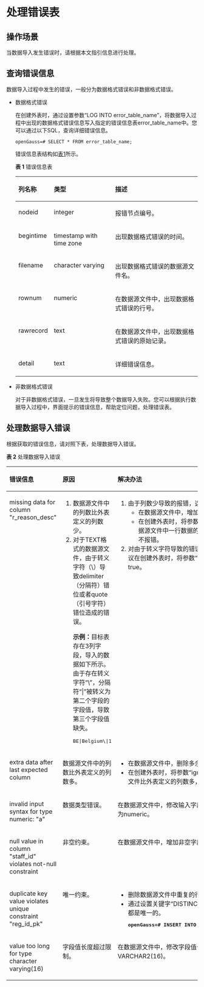 # 处理错误表<a name="ZH-CN_TOPIC_0000001092778597"></a>

## 操作场景<a name="zh-cn_topic_0117407722_s5bc517f6771b4e53b45ed36b7d50db7d"></a>

当数据导入发生错误时，请根据本文指引信息进行处理。

## 查询错误信息<a name="zh-cn_topic_0117407722_s7ab6ff0b3b9342d1a61466eba3b252b8"></a>

数据导入过程中发生的错误，一般分为数据格式错误和非数据格式错误。

-   数据格式错误

    在创建外表时，通过设置参数“LOG INTO error\_table\_name”，将数据导入过程中出现的数据格式错误信息写入指定的错误信息表error\_table\_name中。您可以通过以下SQL，查询详细错误信息。

    ```
    openGauss=# SELECT * FROM error_table_name;
    ```

    错误信息表结构如[表1](#zh-cn_topic_0117407722_taed071c5571f4f9a834bdacaf251bac5)所示。

    **表 1**  错误信息表

    <a name="zh-cn_topic_0117407722_taed071c5571f4f9a834bdacaf251bac5"></a>
    <table><thead align="left"><tr id="zh-cn_topic_0117407722_ra70e13325bd84266a5b2385c674cd711"><th class="cellrowborder" valign="top" width="19.23807619238076%" id="mcps1.2.4.1.1"><p id="zh-cn_topic_0117407722_a7986653efd2040059c2ac570076b0917"><a name="zh-cn_topic_0117407722_a7986653efd2040059c2ac570076b0917"></a><a name="zh-cn_topic_0117407722_a7986653efd2040059c2ac570076b0917"></a>列名称</p>
    </th>
    <th class="cellrowborder" valign="top" width="33.706629337066296%" id="mcps1.2.4.1.2"><p id="zh-cn_topic_0117407722_acadba2f2cf0847918ae7844ca6b7c8b7"><a name="zh-cn_topic_0117407722_acadba2f2cf0847918ae7844ca6b7c8b7"></a><a name="zh-cn_topic_0117407722_acadba2f2cf0847918ae7844ca6b7c8b7"></a>类型</p>
    </th>
    <th class="cellrowborder" valign="top" width="47.05529447055295%" id="mcps1.2.4.1.3"><p id="zh-cn_topic_0117407722_a5979bfe3f2be4899b9dd96980409978e"><a name="zh-cn_topic_0117407722_a5979bfe3f2be4899b9dd96980409978e"></a><a name="zh-cn_topic_0117407722_a5979bfe3f2be4899b9dd96980409978e"></a>描述</p>
    </th>
    </tr>
    </thead>
    <tbody><tr id="zh-cn_topic_0117407722_r7478cf6bc54a4c57881142746076bd5a"><td class="cellrowborder" valign="top" width="19.23807619238076%" headers="mcps1.2.4.1.1 "><p id="zh-cn_topic_0117407722_ac169149074514ceeaa4aba73a19ca020"><a name="zh-cn_topic_0117407722_ac169149074514ceeaa4aba73a19ca020"></a><a name="zh-cn_topic_0117407722_ac169149074514ceeaa4aba73a19ca020"></a>nodeid</p>
    </td>
    <td class="cellrowborder" valign="top" width="33.706629337066296%" headers="mcps1.2.4.1.2 "><p id="zh-cn_topic_0117407722_a3708ed7e91d641379904285d13124e86"><a name="zh-cn_topic_0117407722_a3708ed7e91d641379904285d13124e86"></a><a name="zh-cn_topic_0117407722_a3708ed7e91d641379904285d13124e86"></a>integer</p>
    </td>
    <td class="cellrowborder" valign="top" width="47.05529447055295%" headers="mcps1.2.4.1.3 "><p id="zh-cn_topic_0117407722_ab031bdc41849499b86b0512bfe93f1bb"><a name="zh-cn_topic_0117407722_ab031bdc41849499b86b0512bfe93f1bb"></a><a name="zh-cn_topic_0117407722_ab031bdc41849499b86b0512bfe93f1bb"></a>报错节点编号。</p>
    </td>
    </tr>
    <tr id="zh-cn_topic_0117407722_r26b3cbdf5751475ca4e1cc197eac600b"><td class="cellrowborder" valign="top" width="19.23807619238076%" headers="mcps1.2.4.1.1 "><p id="zh-cn_topic_0117407722_a0f221cf702cb4e8da8c4c876b9511c2f"><a name="zh-cn_topic_0117407722_a0f221cf702cb4e8da8c4c876b9511c2f"></a><a name="zh-cn_topic_0117407722_a0f221cf702cb4e8da8c4c876b9511c2f"></a>begintime</p>
    </td>
    <td class="cellrowborder" valign="top" width="33.706629337066296%" headers="mcps1.2.4.1.2 "><p id="zh-cn_topic_0117407722_a92bb9dba3d5f44d18af98a9d87fbafec"><a name="zh-cn_topic_0117407722_a92bb9dba3d5f44d18af98a9d87fbafec"></a><a name="zh-cn_topic_0117407722_a92bb9dba3d5f44d18af98a9d87fbafec"></a>timestamp with time zone</p>
    </td>
    <td class="cellrowborder" valign="top" width="47.05529447055295%" headers="mcps1.2.4.1.3 "><p id="zh-cn_topic_0117407722_af766558626e4419db512929027bbf7e6"><a name="zh-cn_topic_0117407722_af766558626e4419db512929027bbf7e6"></a><a name="zh-cn_topic_0117407722_af766558626e4419db512929027bbf7e6"></a>出现数据格式错误的时间。</p>
    </td>
    </tr>
    <tr id="zh-cn_topic_0117407722_rddf476c430c4461694dcd788218ba172"><td class="cellrowborder" valign="top" width="19.23807619238076%" headers="mcps1.2.4.1.1 "><p id="zh-cn_topic_0117407722_a76e2467afba3429888585b18bae39db8"><a name="zh-cn_topic_0117407722_a76e2467afba3429888585b18bae39db8"></a><a name="zh-cn_topic_0117407722_a76e2467afba3429888585b18bae39db8"></a>filename</p>
    </td>
    <td class="cellrowborder" valign="top" width="33.706629337066296%" headers="mcps1.2.4.1.2 "><p id="zh-cn_topic_0117407722_a75d1ea54fece4a23b8d9d5a1f60d2fc0"><a name="zh-cn_topic_0117407722_a75d1ea54fece4a23b8d9d5a1f60d2fc0"></a><a name="zh-cn_topic_0117407722_a75d1ea54fece4a23b8d9d5a1f60d2fc0"></a>character varying</p>
    </td>
    <td class="cellrowborder" valign="top" width="47.05529447055295%" headers="mcps1.2.4.1.3 "><p id="zh-cn_topic_0117407722_a8f0ca597acb64bb4a69af1c1c1451014"><a name="zh-cn_topic_0117407722_a8f0ca597acb64bb4a69af1c1c1451014"></a><a name="zh-cn_topic_0117407722_a8f0ca597acb64bb4a69af1c1c1451014"></a>出现数据格式错误的数据源文件名。</p>
    </td>
    </tr>
    <tr id="zh-cn_topic_0117407722_rb5970acdf622437497bea40c7f57b26d"><td class="cellrowborder" valign="top" width="19.23807619238076%" headers="mcps1.2.4.1.1 "><p id="zh-cn_topic_0117407722_af032531416fb4bf68a7c733b5a36d12a"><a name="zh-cn_topic_0117407722_af032531416fb4bf68a7c733b5a36d12a"></a><a name="zh-cn_topic_0117407722_af032531416fb4bf68a7c733b5a36d12a"></a>rownum</p>
    </td>
    <td class="cellrowborder" valign="top" width="33.706629337066296%" headers="mcps1.2.4.1.2 "><p id="zh-cn_topic_0117407722_aa25f0fc487fc4d79a20020c0ce5dace2"><a name="zh-cn_topic_0117407722_aa25f0fc487fc4d79a20020c0ce5dace2"></a><a name="zh-cn_topic_0117407722_aa25f0fc487fc4d79a20020c0ce5dace2"></a>numeric</p>
    </td>
    <td class="cellrowborder" valign="top" width="47.05529447055295%" headers="mcps1.2.4.1.3 "><p id="zh-cn_topic_0117407722_afc47c8fb3a004ffa9769d7f0e7a7da95"><a name="zh-cn_topic_0117407722_afc47c8fb3a004ffa9769d7f0e7a7da95"></a><a name="zh-cn_topic_0117407722_afc47c8fb3a004ffa9769d7f0e7a7da95"></a>在数据源文件中，出现数据格式错误的行号。</p>
    </td>
    </tr>
    <tr id="zh-cn_topic_0117407722_rb5eb7002810e49c5b75d1014c2489124"><td class="cellrowborder" valign="top" width="19.23807619238076%" headers="mcps1.2.4.1.1 "><p id="zh-cn_topic_0117407722_a566c51c173eb482abde2ed614536296c"><a name="zh-cn_topic_0117407722_a566c51c173eb482abde2ed614536296c"></a><a name="zh-cn_topic_0117407722_a566c51c173eb482abde2ed614536296c"></a>rawrecord</p>
    </td>
    <td class="cellrowborder" valign="top" width="33.706629337066296%" headers="mcps1.2.4.1.2 "><p id="zh-cn_topic_0117407722_a3f09cb9f78f748deabc5135420b8b7d4"><a name="zh-cn_topic_0117407722_a3f09cb9f78f748deabc5135420b8b7d4"></a><a name="zh-cn_topic_0117407722_a3f09cb9f78f748deabc5135420b8b7d4"></a>text</p>
    </td>
    <td class="cellrowborder" valign="top" width="47.05529447055295%" headers="mcps1.2.4.1.3 "><p id="zh-cn_topic_0117407722_a366ccbaa40b2427f8e073e9253c50c13"><a name="zh-cn_topic_0117407722_a366ccbaa40b2427f8e073e9253c50c13"></a><a name="zh-cn_topic_0117407722_a366ccbaa40b2427f8e073e9253c50c13"></a>在数据源文件中，出现数据格式错误的原始记录。</p>
    </td>
    </tr>
    <tr id="zh-cn_topic_0117407722_r1400903fda304bb78340b44a6f13f01c"><td class="cellrowborder" valign="top" width="19.23807619238076%" headers="mcps1.2.4.1.1 "><p id="zh-cn_topic_0117407722_a57e53a2c8c5a4ffa92d214ece0eae9af"><a name="zh-cn_topic_0117407722_a57e53a2c8c5a4ffa92d214ece0eae9af"></a><a name="zh-cn_topic_0117407722_a57e53a2c8c5a4ffa92d214ece0eae9af"></a>detail</p>
    </td>
    <td class="cellrowborder" valign="top" width="33.706629337066296%" headers="mcps1.2.4.1.2 "><p id="zh-cn_topic_0117407722_a29a968f32327444ab285f44509145e73"><a name="zh-cn_topic_0117407722_a29a968f32327444ab285f44509145e73"></a><a name="zh-cn_topic_0117407722_a29a968f32327444ab285f44509145e73"></a>text</p>
    </td>
    <td class="cellrowborder" valign="top" width="47.05529447055295%" headers="mcps1.2.4.1.3 "><p id="zh-cn_topic_0117407722_af634b77308454f708e7822dcf6a04136"><a name="zh-cn_topic_0117407722_af634b77308454f708e7822dcf6a04136"></a><a name="zh-cn_topic_0117407722_af634b77308454f708e7822dcf6a04136"></a>详细错误信息。</p>
    </td>
    </tr>
    </tbody>
    </table>


-   非数据格式错误

    对于非数据格式错误，一旦发生将导致整个数据导入失败。您可以根据执行数据导入过程中，界面提示的错误信息，帮助定位问题，处理错误表。


## 处理数据导入错误<a name="zh-cn_topic_0117407722_sde26d311bd8d4620916fb0c82f378512"></a>

根据获取的错误信息，请对照下表，处理数据导入错误。

**表 2**  处理数据导入错误

<a name="zh-cn_topic_0117407722_table41091116175519"></a>
<table><thead align="left"><tr id="zh-cn_topic_0117407722_row0113316105513"><th class="cellrowborder" valign="top" width="23%" id="mcps1.2.4.1.1"><p id="zh-cn_topic_0117407722_p211416163551"><a name="zh-cn_topic_0117407722_p211416163551"></a><a name="zh-cn_topic_0117407722_p211416163551"></a>错误信息</p>
</th>
<th class="cellrowborder" valign="top" width="38%" id="mcps1.2.4.1.2"><p id="zh-cn_topic_0117407722_p19115171685520"><a name="zh-cn_topic_0117407722_p19115171685520"></a><a name="zh-cn_topic_0117407722_p19115171685520"></a>原因</p>
</th>
<th class="cellrowborder" valign="top" width="39%" id="mcps1.2.4.1.3"><p id="zh-cn_topic_0117407722_p144017275544"><a name="zh-cn_topic_0117407722_p144017275544"></a><a name="zh-cn_topic_0117407722_p144017275544"></a>解决办法</p>
</th>
</tr>
</thead>
<tbody><tr id="zh-cn_topic_0117407722_row51178162558"><td class="cellrowborder" valign="top" width="23%" headers="mcps1.2.4.1.1 "><p id="zh-cn_topic_0117407722_p2118316125512"><a name="zh-cn_topic_0117407722_p2118316125512"></a><a name="zh-cn_topic_0117407722_p2118316125512"></a>missing data for column "r_reason_desc"</p>
</td>
<td class="cellrowborder" valign="top" width="38%" headers="mcps1.2.4.1.2 "><a name="zh-cn_topic_0117407722_ol18632134115545"></a><a name="zh-cn_topic_0117407722_ol18632134115545"></a><ol id="zh-cn_topic_0117407722_ol18632134115545"><li>数据源文件中的列数比外表定义的列数少。</li><li>对于TEXT格式的数据源文件，由于转义字符（\）导致delimiter（分隔符）错位或者quote（引号字符）错位造成的错误。<p id="zh-cn_topic_0117407722_p18126141625514"><a name="zh-cn_topic_0117407722_p18126141625514"></a><a name="zh-cn_topic_0117407722_p18126141625514"></a><strong id="zh-cn_topic_0117407722_b412716162557"><a name="zh-cn_topic_0117407722_b412716162557"></a><a name="zh-cn_topic_0117407722_b412716162557"></a>示例：</strong>目标表存在3列字段，导入的数据如下所示。由于存在转义字符“\”，分隔符“|”被转义为第二个字段的字段值，导致第三个字段值缺失。</p>
<pre class="screen" id="zh-cn_topic_0117407722_screen20128191613554"><a name="zh-cn_topic_0117407722_screen20128191613554"></a><a name="zh-cn_topic_0117407722_screen20128191613554"></a>BE|Belgium\|1</pre>
</li></ol>
</td>
<td class="cellrowborder" valign="top" width="39%" headers="mcps1.2.4.1.3 "><a name="zh-cn_topic_0117407722_ol176431630185520"></a><a name="zh-cn_topic_0117407722_ol176431630185520"></a><ol id="zh-cn_topic_0117407722_ol176431630185520"><li>由于列数少导致的报错，选择下列办法解决：<a name="zh-cn_topic_0117407722_ul12312111355618"></a><a name="zh-cn_topic_0117407722_ul12312111355618"></a><ul id="zh-cn_topic_0117407722_ul12312111355618"><li>在数据源文件中，增加列“r_reason_desc”的字段值。</li><li>在创建外表时，将参数“fill_missing_fields”设置为“on”。即当导入过程中，若数据源文件中一行数据的最后一个字段缺失，则把最后一个字段的值设置为NULL，不报错。</li></ul>
</li><li>对由于转义字符导致的错误，需检查报错的行中是否含有转义字符（\）。若存在，建议在创建外表时，将参数“noescaping”（是否不对'\'和后面的字符进行转义）设置为true。</li></ol>
</td>
</tr>
<tr id="zh-cn_topic_0117407722_row19133121613554"><td class="cellrowborder" valign="top" width="23%" headers="mcps1.2.4.1.1 "><p id="zh-cn_topic_0117407722_p121343162551"><a name="zh-cn_topic_0117407722_p121343162551"></a><a name="zh-cn_topic_0117407722_p121343162551"></a>extra data after last expected column</p>
</td>
<td class="cellrowborder" valign="top" width="38%" headers="mcps1.2.4.1.2 "><p id="zh-cn_topic_0117407722_p1713631618559"><a name="zh-cn_topic_0117407722_p1713631618559"></a><a name="zh-cn_topic_0117407722_p1713631618559"></a>数据源文件中的列数比外表定义的列数多。</p>
</td>
<td class="cellrowborder" valign="top" width="39%" headers="mcps1.2.4.1.3 "><a name="zh-cn_topic_0117407722_ul281493110581"></a><a name="zh-cn_topic_0117407722_ul281493110581"></a><ul id="zh-cn_topic_0117407722_ul281493110581"><li>在数据源文件中，删除多余的字段值。</li><li>在创建外表时，将参数“ignore_extra_data”设置为“on”。即在导入过程中，若数据源文件比外表定义的列数多，则忽略行尾多出来的列。</li></ul>
</td>
</tr>
<tr id="zh-cn_topic_0117407722_row191411716155520"><td class="cellrowborder" valign="top" width="23%" headers="mcps1.2.4.1.1 "><p id="zh-cn_topic_0117407722_p1614251614556"><a name="zh-cn_topic_0117407722_p1614251614556"></a><a name="zh-cn_topic_0117407722_p1614251614556"></a>invalid input syntax for type numeric: "a"</p>
</td>
<td class="cellrowborder" valign="top" width="38%" headers="mcps1.2.4.1.2 "><p id="zh-cn_topic_0117407722_p7143101616554"><a name="zh-cn_topic_0117407722_p7143101616554"></a><a name="zh-cn_topic_0117407722_p7143101616554"></a>数据类型错误。</p>
</td>
<td class="cellrowborder" valign="top" width="39%" headers="mcps1.2.4.1.3 "><p id="p8876141213334"><a name="p8876141213334"></a><a name="p8876141213334"></a>在数据源文件中，修改输入字段的数据类型。根据此错误信息，请将输入的数据类型修改为numeric。</p>
</td>
</tr>
<tr id="zh-cn_topic_0117407722_row1414517168550"><td class="cellrowborder" valign="top" width="23%" headers="mcps1.2.4.1.1 "><p id="zh-cn_topic_0117407722_p201461316105514"><a name="zh-cn_topic_0117407722_p201461316105514"></a><a name="zh-cn_topic_0117407722_p201461316105514"></a>null value in column "staff_id" violates not-null constraint</p>
</td>
<td class="cellrowborder" valign="top" width="38%" headers="mcps1.2.4.1.2 "><p id="zh-cn_topic_0117407722_p214716161550"><a name="zh-cn_topic_0117407722_p214716161550"></a><a name="zh-cn_topic_0117407722_p214716161550"></a>非空约束。</p>
<p id="zh-cn_topic_0117407722_p101481616145511"><a name="zh-cn_topic_0117407722_p101481616145511"></a><a name="zh-cn_topic_0117407722_p101481616145511"></a></p>
</td>
<td class="cellrowborder" valign="top" width="39%" headers="mcps1.2.4.1.3 "><p id="p15281911103315"><a name="p15281911103315"></a><a name="p15281911103315"></a>在数据源文件中，增加非空字段信息。根据此错误信息，请增加“staff_id”列的值。</p>
</td>
</tr>
<tr id="zh-cn_topic_0117407722_row91497166551"><td class="cellrowborder" valign="top" width="23%" headers="mcps1.2.4.1.1 "><p id="zh-cn_topic_0117407722_p191508162559"><a name="zh-cn_topic_0117407722_p191508162559"></a><a name="zh-cn_topic_0117407722_p191508162559"></a>duplicate key value violates unique constraint "reg_id_pk"</p>
</td>
<td class="cellrowborder" valign="top" width="38%" headers="mcps1.2.4.1.2 "><p id="zh-cn_topic_0117407722_p8152916105514"><a name="zh-cn_topic_0117407722_p8152916105514"></a><a name="zh-cn_topic_0117407722_p8152916105514"></a>唯一约束。</p>
</td>
<td class="cellrowborder" valign="top" width="39%" headers="mcps1.2.4.1.3 "><a name="zh-cn_topic_0117407722_ul88724019590"></a><a name="zh-cn_topic_0117407722_ul88724019590"></a><ul id="zh-cn_topic_0117407722_ul88724019590"><li>删除数据源文件中重复的行。</li><li>通过设置关键字“DISTINCT”，从SELECT结果集中删除重复的行，保证导入的每一行都是唯一的。<a name="zh-cn_topic_0117407722_screen29084012599"></a><a name="zh-cn_topic_0117407722_screen29084012599"></a><pre class="screen" codetype="Sql" id="zh-cn_topic_0117407722_screen29084012599"><strong id="zh-cn_topic_0117407722_b159054011592"><a name="zh-cn_topic_0117407722_b159054011592"></a><a name="zh-cn_topic_0117407722_b159054011592"></a><span id="text15620103516468"><a name="text15620103516468"></a><a name="text15620103516468"></a>openGauss=# </span>INSERT INTO</strong> reasons <strong id="zh-cn_topic_0117407722_b1891184014592"><a name="zh-cn_topic_0117407722_b1891184014592"></a><a name="zh-cn_topic_0117407722_b1891184014592"></a>SELECT DISTINCT * FROM</strong> foreign_tpcds_reasons;</pre>
</li></ul>
</td>
</tr>
<tr id="zh-cn_topic_0117407722_row7159216135515"><td class="cellrowborder" valign="top" width="23%" headers="mcps1.2.4.1.1 "><p id="zh-cn_topic_0117407722_p11631116155519"><a name="zh-cn_topic_0117407722_p11631116155519"></a><a name="zh-cn_topic_0117407722_p11631116155519"></a>value too long for type character varying(16)</p>
</td>
<td class="cellrowborder" valign="top" width="38%" headers="mcps1.2.4.1.2 "><p id="zh-cn_topic_0117407722_p1316417167558"><a name="zh-cn_topic_0117407722_p1316417167558"></a><a name="zh-cn_topic_0117407722_p1316417167558"></a>字段值长度超过限制。</p>
</td>
<td class="cellrowborder" valign="top" width="39%" headers="mcps1.2.4.1.3 "><p id="p1732851553315"><a name="p1732851553315"></a><a name="p1732851553315"></a>在数据源文件中，修改字段值长度。根据此错误信息，字段值长度限制为VARCHAR2(16)。</p>
</td>
</tr>
</tbody>
</table>
